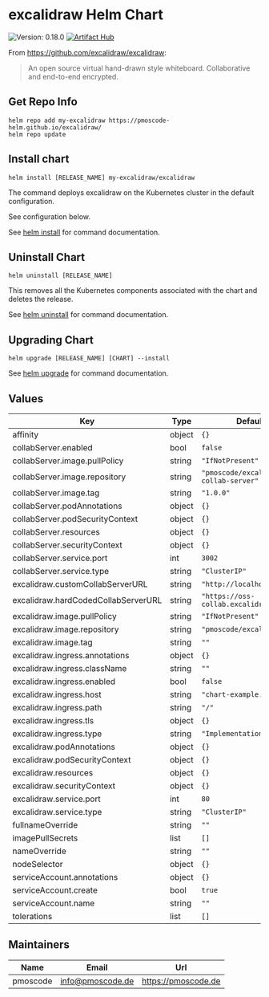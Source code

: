 # excalidraw Helm Chart
![Version: 0.18.0](https://img.shields.io/badge/Version-0.18.0-informational?style=flat-square)
[![Artifact Hub](https://img.shields.io/endpoint?url=https://artifacthub.io/badge/repository/excalidraw)](https://artifacthub.io/packages/search?repo=excalidraw)

From https://github.com/excalidraw/excalidraw:
> An open source virtual hand-drawn style whiteboard. Collaborative and end-to-end encrypted.

## Get Repo Info

    helm repo add my-excalidraw https://pmoscode-helm.github.io/excalidraw/
    helm repo update

## Install chart

    helm install [RELEASE_NAME] my-excalidraw/excalidraw

The command deploys excalidraw on the Kubernetes cluster in the default configuration.

See configuration below.

See [helm install](https://helm.sh/docs/helm/helm_install/) for command documentation.

## Uninstall Chart

    helm uninstall [RELEASE_NAME]

This removes all the Kubernetes components associated with the chart and deletes the release.

See [helm uninstall](https://helm.sh/docs/helm/helm_uninstall/) for command documentation.

## Upgrading Chart

    helm upgrade [RELEASE_NAME] [CHART] --install

See [helm upgrade](https://helm.sh/docs/helm/helm_upgrade/) for command documentation.

## Values

| Key | Type | Default | Description |
|-----|------|---------|-------------|
| affinity | object | `{}` |  |
| collabServer.enabled | bool | `false` |  |
| collabServer.image.pullPolicy | string | `"IfNotPresent"` |  |
| collabServer.image.repository | string | `"pmoscode/excalidraw-collab-server"` |  |
| collabServer.image.tag | string | `"1.0.0"` |  |
| collabServer.podAnnotations | object | `{}` |  |
| collabServer.podSecurityContext | object | `{}` |  |
| collabServer.resources | object | `{}` |  |
| collabServer.securityContext | object | `{}` |  |
| collabServer.service.port | int | `3002` |  |
| collabServer.service.type | string | `"ClusterIP"` |  |
| excalidraw.customCollabServerURL | string | `"http://localhost:3002"` |  |
| excalidraw.hardCodedCollabServerURL | string | `"https://oss-collab.excalidraw.com"` |  |
| excalidraw.image.pullPolicy | string | `"IfNotPresent"` |  |
| excalidraw.image.repository | string | `"pmoscode/excalidraw"` |  |
| excalidraw.image.tag | string | `""` |  |
| excalidraw.ingress.annotations | object | `{}` |  |
| excalidraw.ingress.className | string | `""` |  |
| excalidraw.ingress.enabled | bool | `false` |  |
| excalidraw.ingress.host | string | `"chart-example.local"` |  |
| excalidraw.ingress.path | string | `"/"` |  |
| excalidraw.ingress.tls | object | `{}` |  |
| excalidraw.ingress.type | string | `"ImplementationSpecific"` |  |
| excalidraw.podAnnotations | object | `{}` |  |
| excalidraw.podSecurityContext | object | `{}` |  |
| excalidraw.resources | object | `{}` |  |
| excalidraw.securityContext | object | `{}` |  |
| excalidraw.service.port | int | `80` |  |
| excalidraw.service.type | string | `"ClusterIP"` |  |
| fullnameOverride | string | `""` |  |
| imagePullSecrets | list | `[]` |  |
| nameOverride | string | `""` |  |
| nodeSelector | object | `{}` |  |
| serviceAccount.annotations | object | `{}` |  |
| serviceAccount.create | bool | `true` |  |
| serviceAccount.name | string | `""` |  |
| tolerations | list | `[]` |  |

## Maintainers

| Name | Email | Url |
| ---- | ------ | --- |
| pmoscode | <info@pmoscode.de> | <https://pmoscode.de> |
